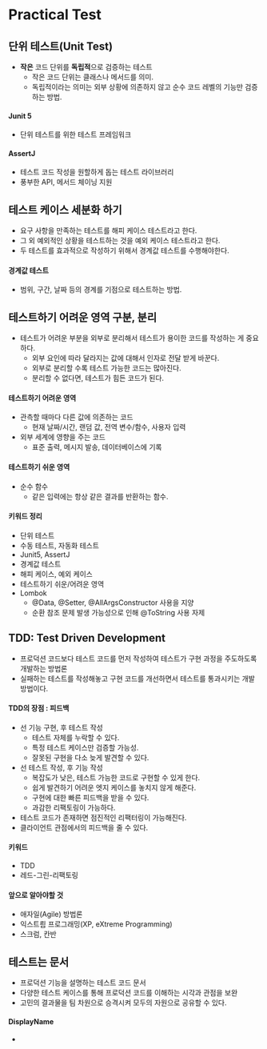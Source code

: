 Practical Test
==
## 단위 테스트(Unit Test)
- **작은** 코드 단위를 **독립적**으로 검증하는 테스트
  - 작은 코드 단위는 클래스나 메서드를 의미.
  - 독립적이라는 의미는 외부 상황에 의존하지 않고 순수 코드 레벨의 기능만 검증하는 방법.
#### Junit 5
- 단위 테스트를 위한 테스트 프레임워크
#### AssertJ
- 테스트 코드 작성을 원할하게 돕는 테스트 라이브러리
- 풍부한 API, 메서드 체이닝 지원

## 테스트 케이스 세분화 하기
- 요구 사항을 만족하는 테스트를 해피 케이스 테스트라고 한다.
- 그 외 예외적인 상황을 테스트하는 것을 예외 케이스 테스트라고 한다.
- 두 테스트를 효과적으로 작성하기 위해서 경계값 테스트를 수행해야한다.


#### 경계값 테스트
- 범위, 구간, 날짜 등의 경계를 기점으로 테스트하는 방법.


## 테스트하기 어려운 영역 구분, 분리
- 테스트가 어려운 부분을 외부로 분리해서 테스트가 용이한 코드를 작성하는 게 중요하다.
  - 외부 요인에 따라 달라지는 값에 대해서 인자로 전달 받게 바꾼다. 
  - 외부로 분리할 수록 테스트 가능한 코드는 많아진다.
  - 분리할 수 없다면, 테스트가 힘든 코드가 된다.

#### 테스트하기 어려운 영역
- 관측할 때마다 다른 값에 의존하는 코드
  - 현재 날짜/시간, 랜덤 값, 전역 변수/함수, 사용자 입력
- 외부 세계에 영향을 주는 코드
  - 표준 출력, 메시지 발송, 데이터베이스에 기록

#### 테스트하기 쉬운 영역
- 순수 함수
  - 같은 입력에는 항상 같은 결과를 반환하는 함수.


#### 키워드 정리
- 단위 테스트
- 수동 테스트, 자동화 테스트
- Junit5, AssertJ
- 경계값 테스트
- 해피 케이스, 예외 케이스
- 테스트하기 쉬운/어려운 영역
- Lombok
  - @Data, @Setter, @AllArgsConstructor 사용을 지양
  - 순환 참조 문제 발생 가능성으로 인해 @ToString 사용 자제

## TDD: Test Driven Development
- 프로덕션 코드보다 테스트 코드를 먼저 작성하여 테스트가 구현 과정을 주도하도록 개발하는 방법론
- 실패하는 테스트를 작성해놓고 구현 코드를 개선하면서 테스트를 통과시키는 개발 방법이다.

#### TDD의 장점 :  피드백
- 선 기능 구현, 후 테스트 작성
  - 테스트 자체를 누락할 수 있다.
  - 특정 테스트 케이스만 검증할 가능성.
  - 잘못된 구현을 다소 늦게 발견할 수 있다.
- 선 테스트 작성, 후 기능 작성
  - 복잡도가 낮은, 테스트 가능한 코드로 구현할 수 있게 한다.
  - 쉽게 발견하기 어려운 엣지 케이스를 놓치지 않게 해준다.
  - 구현에 대한 빠른 피드백을 받을 수 있다.
  - 과감한 리팩토링이 가능하다.
- 테스트 코드가 존재하면 점진적인 리팩터링이 가능해진다.
- 클라이언트 관점에서의 피드백을 줄 수 있다.

#### 키워드 
- TDD
- 레드-그린-리팩토링

#### 앞으로 알아야할 것
- 애자일(Agile) 방법론
- 익스트릠 프로그래밍(XP, eXtreme Programming)
- 스크럼, 칸반

## 테스트는 문서
- 프로덕션 기능을 설명하는 테스트 코드 문서
- 다양한 테스트 케이스를 통해 프로덕션 코드를 이해하는 시각과 관점을 보완
- 고민의 결과물을 팀 차원으로 승격시켜 모두의 자원으로 공유할 수 있다.

#### DisplayName
- 